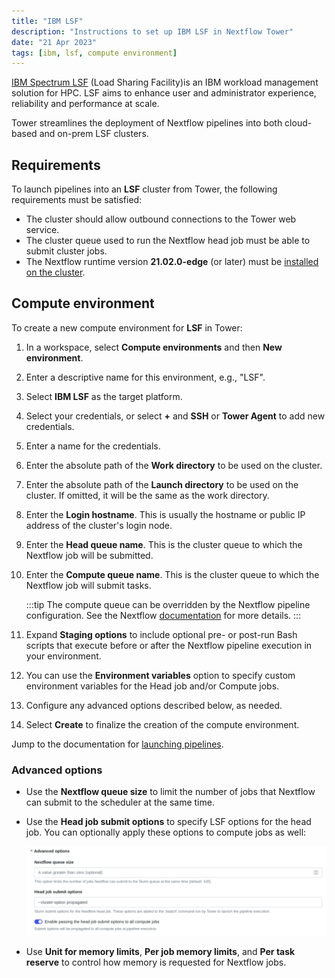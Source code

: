 ```yaml
---
title: "IBM LSF"
description: "Instructions to set up IBM LSF in Nextflow Tower"
date: "21 Apr 2023"
tags: [ibm, lsf, compute environment]
---
```


[IBM Spectrum LSF](https://www.ibm.com/products/hpc-workload-management/details) (Load Sharing Facility)is an IBM workload management solution for HPC. LSF aims to enhance user and administrator experience, reliability and performance at scale.

Tower streamlines the deployment of Nextflow pipelines into both cloud-based and on-prem LSF clusters.

## Requirements

To launch pipelines into an **LSF** cluster from Tower, the following requirements must be satisfied:

- The cluster should allow outbound connections to the Tower web service.
- The cluster queue used to run the Nextflow head job must be able to submit cluster jobs.
- The Nextflow runtime version **21.02.0-edge** (or later) must be [installed on the cluster](https://nextflow.io/docs/latest/install.html).

## Compute environment

To create a new compute environment for **LSF** in Tower:

1.  In a workspace, select **Compute environments** and then **New environment**.

2.  Enter a descriptive name for this environment, e.g., "LSF".

3.  Select **IBM LSF** as the target platform.

4.  Select your credentials, or select **+** and **SSH** or **Tower Agent** to add new credentials.

5.  Enter a name for the credentials.

6.  Enter the absolute path of the **Work directory** to be used on the cluster.

7.  Enter the absolute path of the **Launch directory** to be used on the cluster. If omitted, it will be the same as the work directory.

8.  Enter the **Login hostname**. This is usually the hostname or public IP address of the cluster's login node.

9.  Enter the **Head queue name**. This is the cluster queue to which the Nextflow job will be submitted.

10. Enter the **Compute queue name**. This is the cluster queue to which the Nextflow job will submit tasks.

    :::tip
    The compute queue can be overridden by the Nextflow pipeline configuration. See the Nextflow [documentation](https://www.nextflow.io/docs/latest/process.html#queue) for more details.
    :::

11. Expand **Staging options** to include optional pre- or post-run Bash scripts that execute before or after the Nextflow pipeline execution in your environment.

12. You can use the **Environment variables** option to specify custom environment variables for the Head job and/or Compute jobs.

13. Configure any advanced options described below, as needed.

14. Select **Create** to finalize the creation of the compute environment.

Jump to the documentation for [launching pipelines](../launch/launchpad).

### Advanced options

- Use the **Nextflow queue size** to limit the number of jobs that Nextflow can submit to the scheduler at the same time.

- Use the **Head job submit options** to specify LSF options for the head job. You can optionally apply these options to compute jobs as well:

  ![](./_images/head_job_propagation.png)

- Use **Unit for memory limits**, **Per job memory limits**, and **Per task reserve** to control how memory is requested for Nextflow jobs.
